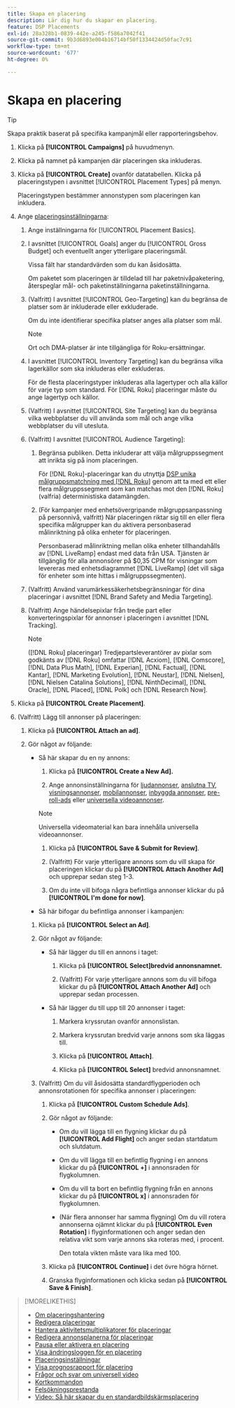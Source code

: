 ```yaml
---
title: Skapa en placering
description: Lär dig hur du skapar en placering.
feature: DSP Placements
exl-id: 28a328b1-0839-442e-a245-f586a7042f41
source-git-commit: 9b3d6893e004b16714bf50f1334424d50fac7c91
workflow-type: tm+mt
source-wordcount: '677'
ht-degree: 0%

---
```


# Skapa en placering

>[!TIP]
>
>Skapa praktik baserat på specifika kampanjmål eller rapporteringsbehov.

1. Klicka på **[!UICONTROL Campaigns]** på huvudmenyn.

1. Klicka på namnet på kampanjen där placeringen ska inkluderas.

1. Klicka på **[!UICONTROL Create]** ovanför datatabellen. Klicka på placeringstypen i avsnittet [!UICONTROL Placement Types] på menyn.

   Placeringstypen bestämmer annonstypen som placeringen kan inkludera.

1. Ange [placeringsinställningarna](placement-settings.md):

   1. Ange inställningarna för [!UICONTROL Placement Basics].

   1. I avsnittet [!UICONTROL Goals] anger du [!UICONTROL Gross Budget] och eventuellt anger ytterligare placeringsmål.

      Vissa fält har standardvärden som du kan åsidosätta.

      Om paketet som placeringen är tilldelad till har paketnivåpaketering, återspeglar mål- och paketinställningarna paketinställningarna.

   1. (Valfritt) I avsnittet [!UICONTROL Geo-Targeting] kan du begränsa de platser som är inkluderade eller exkluderade.

      Om du inte identifierar specifika platser anges alla platser som mål.

      >[!NOTE]
      >
      >Ort och DMA-platser är inte tillgängliga för Roku-ersättningar.

   1. I avsnittet [!UICONTROL Inventory Targeting] kan du begränsa vilka lagerkällor som ska inkluderas eller exkluderas.

      För de flesta placeringstyper inkluderas alla lagertyper och alla källor för varje typ som standard. För [!DNL Roku] placeringar måste du ange lagertyp och källor.

   1. (Valfritt) I avsnittet [!UICONTROL Site Targeting] kan du begränsa vilka webbplatser du vill använda som mål och ange vilka webbplatser du vill utesluta.

   1. (Valfritt) I avsnittet [!UICONTROL Audience Targeting]:

      1. Begränsa publiken. Detta inkluderar att välja målgruppssegment att inrikta sig på inom placeringen.

         För [!DNL Roku]-placeringar kan du utnyttja [DSP unika målgruppsmatchning med  [!DNL Roku]](/help/dsp/inventory/roku-inventory.md) genom att ta med ett eller flera målgruppssegment som kan matchas mot den [!DNL Roku] (valfria) deterministiska datamängden.

      1. (För kampanjer med enhetsövergripande målgruppsanpassning på personnivå, valfritt) När placeringen riktar sig till en eller flera specifika målgrupper kan du aktivera personbaserad målinriktning på olika enheter för placeringen.

         Personbaserad målinriktning mellan olika enheter tillhandahålls av [!DNL LiveRamp] endast med data från USA. Tjänsten är tillgänglig för alla annonsörer på $0,35 CPM för visningar som levereras med enhetsdiagrammet [!DNL LiveRamp] (det vill säga för enheter som inte hittas i målgruppssegmenten).

   1. (Valfritt) Använd varumärkessäkerhetsbegränsningar för dina placeringar i avsnittet [!DNL Brand Safety and Media Targeting].

   1. (Valfritt) Ange händelsepixlar från tredje part eller konverteringspixlar för annonser i placeringen i avsnittet [!DNL Tracking].

      >[!NOTE]
      >
      >([!DNL Roku] placeringar) Tredjepartsleverantörer av pixlar som godkänts av [!DNL Roku] omfattar [!DNL Acxiom], [!DNL Comscore], [!DNL Data Plus Math], [!DNL Experian], [!DNL Factual], [!DNL Kantar], [!DNL Marketing Evolution], [!DNL Neustar], [!DNL Nielsen], [!DNL Nielsen Catalina Solutions], [!DNL NinthDecimal], [!DNL Oracle], [!DNL Placed], [!DNL Polk] och [!DNL Research Now].

1. Klicka på **[!UICONTROL Create Placement]**.

1. (Valfritt) Lägg till annonser på placeringen:

   1. Klicka på **[!UICONTROL Attach an ad]**.

   1. Gör något av följande:

      * Så här skapar du en ny annons:

         1. Klicka på **[!UICONTROL Create a New Ad].**

         1. Ange annonsinställningarna för [ljudannonser](/help/dsp/campaign-management/ads/ad-settings-audio.md), [anslutna TV](/help/dsp/campaign-management/ads/ad-settings-connected-tv.md), [visningsannonser](/help/dsp/campaign-management/ads/ad-settings-display.md), [mobilannonser](/help/dsp/campaign-management/ads/ad-settings-mobile.md), [inbyggda annonser](/help/dsp/campaign-management/ads/ad-settings-native.md), [pre-roll-ads](/help/dsp/campaign-management/ads/ad-settings-pre-roll.md) eller [universella videoannonser](/help/dsp/campaign-management/ads/ad-settings-universal-video.md).

        >[!NOTE]
        >
        >Universella videomaterial kan bara innehålla universella videoannonser.

         1. Klicka på **[!UICONTROL Save & Submit for Review]**.

         1. (Valfritt) För varje ytterligare annons som du vill skapa för placeringen klickar du på **[!UICONTROL Attach Another Ad]** och upprepar sedan steg 1-3.

         1. Om du inte vill bifoga några befintliga annonser klickar du på **[!UICONTROL I'm done for now]**.

      * Så här bifogar du befintliga annonser i kampanjen:

      1. Klicka på **[!UICONTROL Select an Ad]**.

      1. Gör något av följande:

         * Så här lägger du till en annons i taget:

            1. Klicka på **[!UICONTROL Select]bredvid annonsnamnet.**

            1. (Valfritt) För varje ytterligare annons som du vill bifoga klickar du på **[!UICONTROL Attach Another Ad]** och upprepar sedan processen.

         * Så här lägger du till upp till 20 annonser i taget:

            1. Markera kryssrutan ovanför annonslistan.

            1. Markera kryssrutan bredvid varje annons som ska läggas till.

            1. Klicka på **[!UICONTROL Attach]**.

            1. Klicka på **[!UICONTROL Select]** bredvid annonsnamnet.

      1. (Valfritt) Om du vill åsidosätta standardflygperioden och annonsrotationen för specifika annonser i placeringen:

         1. Klicka på **[!UICONTROL Custom Schedule Ads]**.

         1. Gör något av följande:

            * Om du vill lägga till en flygning klickar du på **[!UICONTROL Add Flight]** och anger sedan startdatum och slutdatum.

            * Om du vill lägga till en befintlig flygning i en annons klickar du på **[!UICONTROL +]** i annonsraden för flygkolumnen.

            * Om du vill ta bort en befintlig flygning från en annons klickar du på **[!UICONTROL x]** i annonsraden för flygkolumnen.

            * (När flera annonser har samma flygning) Om du vill rotera annonserna ojämnt klickar du på **[!UICONTROL Even Rotation]** i flyginformationen och anger sedan den relativa vikt som varje annons ska roteras med, i procent.

              Den totala vikten måste vara lika med 100.

         1. Klicka på **[!UICONTROL Continue]** i det övre högra hörnet.

         1. Granska flyginformationen och klicka sedan på **[!UICONTROL Save & Finish]**.

>[!MORELIKETHIS]
>
>* [Om placeringshantering](placement-about.md)
>* [Redigera placeringar](placement-edit.md)
>* [Hantera aktivitetsmultiplikatorer för placeringar](placement-manage-bid-multipliers.md)
>* [Redigera annonsplanerna för placeringar](placement-edit-ad-schedule.md)
>* [Pausa eller aktivera en placering](placement-pause-activate.md)
>* [Visa ändringsloggen för en placering](placement-change-log.md)
>* [Placeringsinställningar](placement-settings.md)
>* [Visa prognosrapport för placering](/help/dsp/campaign-management/reports/placement-forecast.md)
>* [Frågor och svar om universell video](/help/dsp/campaign-management/faq-universal-video.md)
>* [Kortkommandon](/help/dsp/campaign-management/reports/keyboard-shortcuts.md)
>* [Felsökningsprestanda](/help/dsp/optimization/troubleshooting-performance.md)
>* [Video: Så här skapar du en standardbildskärmsplacering](https://video.tv.adobe.com/v/340454)
